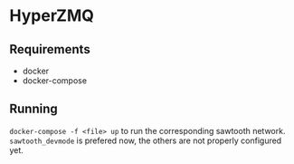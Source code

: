 # HyperZMQ

## Requirements
* docker
* docker-compose

## Running
`docker-compose -f <file> up` to run the corresponding sawtooth network.  
`sawtooth_devmode` is prefered now, the others are not properly configured yet.
